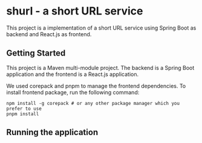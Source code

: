 # shurl - a short URL service

This project is a implementation of a short URL service using Spring Boot as backend and React.js as frontend.

## Getting Started

This project is a Maven multi-module project. The backend is a Spring Boot application and the frontend is a React.js application.

We used corepack and pnpm to manage the frontend dependencies. To install frontend package, run the following command:

```shell
npm install -g corepack # or any other package manager which you prefer to use
pnpm install
```

## Running the application


